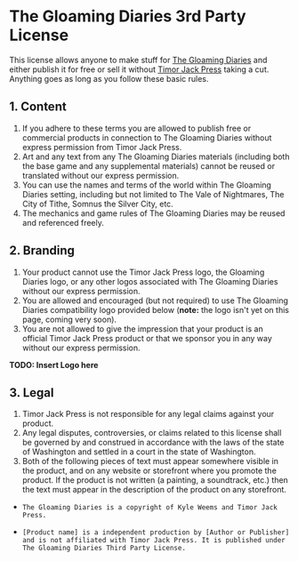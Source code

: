 # The Gloaming Diaries 3rd Party License

This license allows anyone to make stuff for [The Gloaming Diaries](https://timorjack.itch.io/gloaming-diaries) and either publish it for free or sell it without [Timor Jack Press](https://timorjack.itch.io/) taking a cut. Anything goes as long as you follow these basic rules.

## 1. Content

1. If you adhere to these terms you are allowed to publish free or commercial products in connection to The Gloaming Diaries without express permission from Timor Jack Press.
2. Art and any text from any The Gloaming Diaries materials (including both the base game and any supplemental materials) cannot be reused or translated without our express permission.
3. You can use the names and terms of the world within The Gloaming Diaries setting, including but not limited to The Vale of Nightmares, The City of Tithe, Somnus the Silver City, etc.
4. The mechanics and game rules of The Gloaming Diaries may be reused and referenced freely. 

## 2. Branding

1. Your product cannot use the Timor Jack Press logo, the Gloaming Diaries logo, or any other logos associated with The Gloaming Diaries without our express permission.
2. You are allowed and encouraged (but not required) to use The Gloaming Diaries compatibility logo provided below (**note:** the logo isn't yet on this page, coming very soon).
3. You are not allowed to give the impression that your product is an official Timor Jack Press product or that we sponsor you in any way without our express permission.

**TODO: Insert Logo here**

## 3. Legal

1. Timor Jack Press is not responsible for any legal claims against your product.
2. Any legal disputes, controversies, or claims related to this license shall be governed by and construed in accordance with the laws of the state of Washington and settled in a court in the state of Washington.
3. Both of the following pieces of text must appear somewhere visible in the product, and on any website or storefront where you promote the product. If the product is not written (a painting, a soundtrack, etc.) then the text must appear in the description of the product on any storefront.

* ```The Gloaming Diaries is a copyright of Kyle Weems and Timor Jack Press.```

* ```[Product name] is a independent production by [Author or Publisher] and is not affiliated with Timor Jack Press. It is published under The Gloaming Diaries Third Party License.```